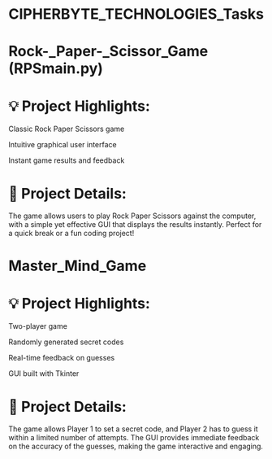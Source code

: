 # CIPHERBYTE_TECHNOLOGIES_Tasks

# Rock-_Paper-_Scissor_Game (RPSmain.py)

# 💡 Project Highlights:

Classic Rock Paper Scissors game

Intuitive graphical user interface

Instant game results and feedback

# 🔗 Project Details:

The game allows users to play Rock Paper Scissors against the computer, with a simple yet effective GUI that displays the results instantly. Perfect for a quick break or a fun coding project!



# Master_Mind_Game

# 💡 Project Highlights:

Two-player game

Randomly generated secret codes

Real-time feedback on guesses

GUI built with Tkinter

# 🔗 Project Details:
The game allows Player 1 to set a secret code, and Player 2 has to guess it within a limited number of attempts. The GUI provides immediate feedback on the accuracy of the guesses, making the game interactive and engaging.
